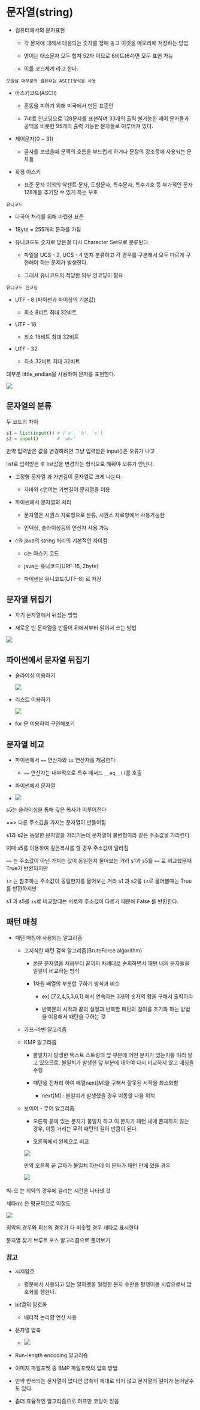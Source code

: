 # 문자열(string)

- 컴퓨터에서의 문자표현
  
  - 각 문자에 대해서 대응되는 숫자를 정해 놓고 이것을 메모리에 저장하는 방법
  
  - 영어는 대소문자 모두 합쳐 52자 이므로 6비트(64)면 모두 표현 가능
  
  - 이를 코드체계 라고 한다.

`오늘날 대부분의 컴퓨터는 ASCII형식을 사용`

- 아스키코드(ASCII)
  
  - 혼동을 피하기 위해 미국에서 만든 표준안
  
  - 7비트 인코딩으로 128문자를 표현하며 33개의 출력 불가능한 제어 문자들과 공백을 비롯한 95개의 출력 가능한 문자들로 이루어져 있다.

- 제어문자(0 ~ 31)
  
  - 글자를 보냈을때 문맥의 흐름을 부드럽게 하거나 문장의 강조등에 사용되는 문자들

- 확장 아스키
  
  - 표준 문자 이외의 악센트 문자, 도형문자, 특수문자, 특수기호 등 부가적인 문자 128개를 추가할 수 있게 하는 부호

`유니코드`

- 다국어 처리를 위해 마련한 표준

- 1Byte = 255개의 문자를 가짐

- 유니코드도 숫자로 받은걸 다시 Character Set으로 분류된다.
  
  - 파일을 UCS - 2, UCS - 4 인지 분류하고 각 경우를 구분해서 모두 다르게 구현해야 하는 문제가 발생한다.
  
  - 그래서 유니코드의 적당한 외부 인코딩이 필요

`유니코드 인코딩`

- UTF - 8 (파이썬과 파이참의 기본값)
  
  - 최소 8비트 최대 32비트

- UTF - 16
  
  - 최소 16비트 최대 32비트

- UTF - 32
  
  - 최소 32비트 최대 32비트

대부분 little_endian을 사용하여 문자를 표현한다.

![](C:\Users\SSAFY\AppData\Roaming\marktext\images\2023-02-08-10-13-15-image.png)

## 문자열의 분류

두 코드의 차이

```python
s1 = list(input()) # ['a', 'b', 'c']
s2 = input()       # 'abc'
```

만약 입력받은 값을 변경하려면 그냥 입력받은 input()은 오류가 나고

 list로 입력받은 후 list값을 변경하는 형식으로 해줘야 오류가 안난다.

- 고정형 문자열 과 가변길이 문자열로 크게 나눈다.
  
  - 자바와 c언어는 가변길이 문자열을 이용

- 파이썬에서 문자열의 처리
  
  - 문자열은 시퀀스 자료형으로 분류, 시퀀스 자료항에서 사용가능한
  
  - 인덱싱, 슬라이싱등의 연산자 사용 가능

- c와 java의 string 처리의 기본적인 차이점
  
  - c는 아스키 코드
  
  - java는 유니코드(URF-16, 2byte)
  
  - 파이썬은 유니코드(UTF-8) 로 저장

## 문자열 뒤집기

- 자기 문자열에서 뒤집는 방법

- 새로운 빈 문자열을 만들어 뒤에서부터 읽어서 쓰는 방법

![](algorithm_04(string)_assets/2023-02-08-10-49-19-image.png)

## 파이썬에서 문자열 뒤집기

- 슬라이싱 이용하기
  
  ![](algorithm_04(string)_assets/2023-02-08-10-50-55-image.png)

- 리스트 이용하기
  
  ![](algorithm_04(string)_assets/2023-02-08-10-51-10-image.png)

- for 문 이용하여 구현해보기

## 문자열 비교

- 파이썬에서 `==` 연산자와 `is` 연산자를 제공한다.
  
  - `==` 연산자는 내부적으로 특수 메서드 `__eq__()`를 호출

- 파이썬에서 문자열

- ![](algorithm_04(string)_assets/2023-02-08-10-55-56-image.png)

s5는 슬라이싱을 통해 깊은 복사가 이루어진다

==> 다른 주소값을 가지는 문자열이 만들어짐

s1과 s2는 동일한 문자열을 가리키는데 문자열이 불변형이라 같은 주소값을 가리킨다.

이때 s5를 이용하여 깊은복사를 할 경우 주소값이 달라짐

`==` 는 주소값이 아닌 가지는 값이 동일한지 물어보는 거라 s1과 s5를 `==` 로 비교했을때 True가 반환되지만

`is` 는 참조하는 주소값이 동일한지를 물어보는 거라 s1 과 s2를 `is`로 물어볼때는 True를 반환하지만

s1 과 s5를 `is`로 비교할때는 서로의 주소값이 다르기 때문에 False 를 반환한다.

## 패턴 매칭

- 패턴 매칭에 사용되는 알고리즘
  
  - 고지식한 패턴 검색 알고리즘(BruteForce algorithm)
    
    - 본문 문자열을 처음부터 끝까지 차례대로 순회하면서 패턴 내의 문자들을 일일이 비교하는 방식
    
    - 1차원 배열의 부분합 구하기 방식과 비슷
      
      - ex) [7,2,4,5,3,6,1] 에서 연속하는 3개의 숫자의 합을 구해서 출력하라
      
      - 반복문의 시작과 끝의 설정과 반복할 패턴의 길이를 초기화 하는 방법을 이용해서 패턴을 구하는 것
  
  - 카프-라빈 알고리즘
  
  - KMP 알고리즘
    
    - 불일치가 발생한 텍스트 스트링의 앞 부분에 어떤 문자가 있는지를 미리 알고 있으므로, 불일치가 발생한 앞 부분에 대하여 다시 비교하지 않고 매칭을 수행
    
    - 패턴을 전처리 하여 배열next[M]을 구해서 잘못된 시작을 최소화함
      
      - next[M] : 불일치가 발생했을 경우 이동할 다음 위치
  
  - 보이어 - 무어 알고리즘
    
    - 오른쪽 끝에 있는 문자가 불일치 하고 이 문자가 패턴 내에 존재하지 않는 경우, 이동 거리는 무려 패턴의 길이 만큼이 된다.
    
    - 오른쪽에서 왼쪽으로 비교
    
    ![](algorithm_04(string)_assets/2023-02-09-10-22-50-image.png)
    
    만약 오른쪽 끝 글자가 불일치 하는데 이 문자가 패턴 안에 있을 경우

            ![](algorithm_04(string)_assets/2023-02-09-10-23-30-image.png)

빅-오 는 최악의 경우에 걸리는 시간을 나타낸 것

세타(n) 은 평균적으로 이정도

![](algorithm_04(string)_assets/2023-02-09-10-27-22-image.png)

최악의 경우와 최선의 경우가 다 비슷할 경우 세타로 표시한다

문자열 찾기 브루트 포스 알고리즘으로 풀어보기

### 참고

- 시저암호
  
  - 평문에서 사용되고 있는 알파벳을 일정한 문자 수만큼 평행이동 시킴으로써 암호화를 행한다.

- bit열의 암호화
  
  - 배타적 논리합 연산 사용

- 문자열 압축
  
  - ![](algorithm_04(string)_assets/2023-02-09-10-39-02-image.png)

- Run-length encoding 알고리즘

- 이미지 파일포맷 중 BMP 파일포맷의 압축 방법

- 만약 반복되는 문자열이 없다면 압축이 제대로 되지 않고 문자열의 길이가 늘어날수도 있다.

- 좀더 효율적인 알고리즘으로 허프만 코딩이 있음
